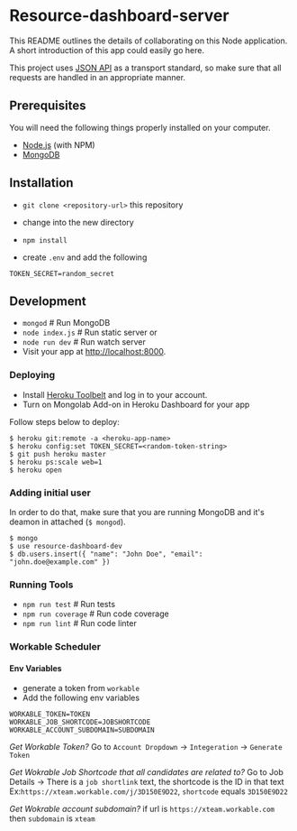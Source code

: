 # Resource-dashboard-server

This README outlines the details of collaborating on this Node application.
A short introduction of this app could easily go here.

This project uses [JSON API](http://jsonapi.org) as a transport standard, so make sure that all requests are handled in an appropriate manner.

## Prerequisites

You will need the following things properly installed on your computer.

* [Node.js](http://nodejs.org/) (with NPM)
* [MongoDB](https://www.mongodb.org/)

## Installation

* `git clone <repository-url>` this repository
* change into the new directory
* `npm install`


* create `.env` and add the following
```
TOKEN_SECRET=random_secret
```

## Development

* `mongod` # Run MongoDB
* `node index.js` # Run static server or
* `node run dev` # Run watch server
* Visit your app at [http://localhost:8000](http://localhost:8000).

### Deploying

- Install [Heroku Toolbelt](https://toolbelt.heroku.com/) and log in to your account.
- Turn on Mongolab Add-on in Heroku Dashboard for your app

Follow steps below to deploy:
```
$ heroku git:remote -a <heroku-app-name>
$ heroku config:set TOKEN_SECRET=<random-token-string>
$ git push heroku master
$ heroku ps:scale web=1
$ heroku open
```

### Adding initial user

In order to do that, make sure that you are running MongoDB and it's deamon in attached (`$ mongod`).

```
$ mongo
$ use resource-dashboard-dev
$ db.users.insert({ "name": "John Doe", "email": "john.doe@example.com" })
```

### Running Tools

* `npm run test` # Run tests
* `npm run coverage` # Run code coverage
* `npm run lint` # Run code linter

### Workable Scheduler


#### Env Variables
* generate a token from `workable`
* Add the following env variables

```
WORKABLE_TOKEN=TOKEN
WORKABLE_JOB_SHORTCODE=JOBSHORTCODE
WORKABLE_ACCOUNT_SUBDOMAIN=SUBDOMAIN
```

*Get Workable Token?*
Go to `Account Dropdown` -> `Integeration` -> `Generate Token`

*Get Wokrable Job Shortcode that all candidates are related to?*
Go to Job Details -> There is a `job shortlink` text, the shortcode is the ID in that text
Ex:`https://xteam.workable.com/j/3D150E9D22`, `shortcode` equals `3D150E9D22`

*Get Wokrable account subdomain?*
if url is `https://xteam.workable.com` then `subdomain` is `xteam`
